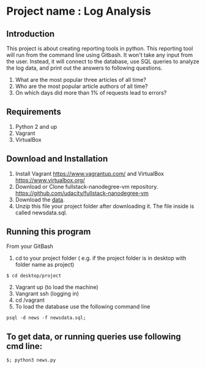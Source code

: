 # Project name : Log Analysis

## Introduction
This project is about creating reporting tools in python. This reporting tool will run from the command line using Gitbash. It won't take any input from the user. Instead, it will connect to the database, use SQL queries to analyze the log data, and print out the answers to following questions.
1.	What are the most popular three articles of all time? 
2.	Who are the most popular article authors of all time? 
3.	On which days did more than 1% of requests lead to errors? 
## Requirements
1. Python 2 and up
2. Vagrant
3. VirtualBox

## Download and Installation
1.	Install Vagrant https://www.vagrantup.com/ and VirtualBox https://www.virtualbox.org/
2.	Download or Clone fullstack-nanodegree-vm repository. https://github.com/udacity/fullstack-nanodegree-vm
3.  Download the [data](https://d17h27t6h515a5.cloudfront.net/topher/2016/August/57b5f748_newsdata/newsdata.zip).
4.	Unzip this file your project folder after downloading it. The file inside is called newsdata.sql.

## Running this program
From your GitBash 
1.	cd to your project folder ( e.g. if the project folder is in desktop with folder name as project)
```
$ cd desktop/project
```
2.	Vagrant up (to load the machine)
3.	Vangrant ssh (logging in)
4.	cd  /vagrant
5.	To load the database use the following command line

```
psql -d news -f newsdata.sql;
```
## To get data, or running queries use following cmd line:
```
$; python3 news.py
```
